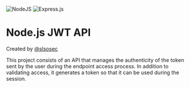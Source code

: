 
![NodeJS](https://img.shields.io/badge/node.js-6DA55F?style=for-the-badge&logo=node.js&logoColor=white) ![Express.js](https://img.shields.io/badge/express.js-%23404d59.svg?style=for-the-badge&logo=express&logoColor=%2361DAFB)

# Node.js JWT API
Created by [@slsosec](https://github.com/slsosec)

This project consists of an API that manages the authenticity of the token sent by the user during the endpoint access process. In addition to validating access, it generates a token so that it can be used during the session.